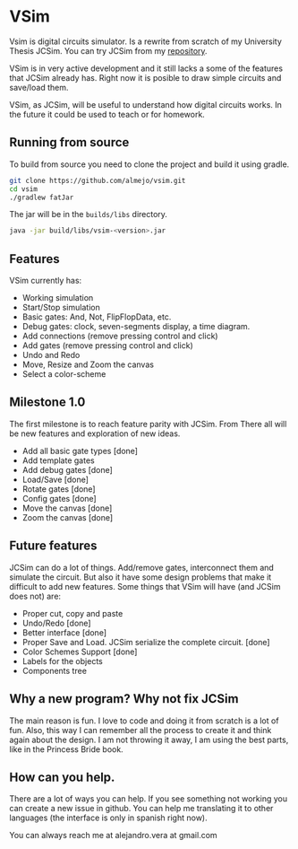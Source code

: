 # VSim

Vsim is digital circuits simulator. Is a rewrite from scratch of my University Thesis JCSim. You can try JCSim from my [repository](https://github.com/almejo/jcsim).

VSim is in very active development and it still lacks a some of the features that JCSim already has. Right now it is posible to draw simple circuits and save/load them. 

VSim, as JCSim, will be useful to understand how digital circuits works. In the future it could be used to teach or
for homework.

## Running from source

To build from source you need to clone the project and build it using gradle.
 
```Bash
git clone https://github.com/almejo/vsim.git
cd vsim
./gradlew fatJar
```
The jar will be in the `builds/libs` directory. 
```Bash
java -jar build/libs/vsim-<version>.jar 
```

## Features

VSim currently has:

- Working simulation
- Start/Stop simulation
- Basic gates: And, Not, FlipFlopData, etc.
- Debug gates: clock, seven-segments display, a time diagram.
- Add connections (remove pressing control and click)
- Add gates (remove pressing control and click)
- Undo and Redo
- Move, Resize and Zoom the canvas
- Select a color-scheme

## Milestone 1.0

The first milestone is to reach feature parity with JCSim. From There all will be new features and exploration of new ideas.

- Add all basic gate types [done]
- Add template gates
- Add debug gates [done]
- Load/Save [done]
- Rotate gates [done]
- Config gates [done]
- Move the canvas [done]
- Zoom the canvas [done]

## Future features

JCSim can do a lot of things. Add/remove gates, interconnect them and simulate the circuit.
But also it have some design problems that make it difficult to add new features. Some things that VSim will have
(and JCSim does not) are:

- Proper cut, copy and paste
- Undo/Redo [done]
- Better interface  [done]
- Proper Save and Load. JCSim serialize the complete circuit.  [done]
- Color Schemes Support  [done]
- Labels for the objects 
- Components tree

## Why a new program? Why not fix JCSim

The main reason is fun. I love to code and doing it from scratch is a lot of fun. Also, this way I can remember all the
process to create it and think again about the design. I am not throwing it away, I am using the best parts, like in the
Princess Bride book.

## How can you help.

There are a lot of ways you can help. If you see something not working you can create a new issue in github. You can help me translating it to other languages (the interface is only in spanish right now).

You can always reach me at alejandro.vera at gmail.com
